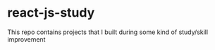 # react-js-study
This repo contains projects that I built during some kind of study/skill improvement
